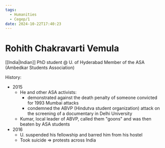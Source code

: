 ```yaml
---
tags:
  - Humanities
  - Cegep/1
date: 2024-10-22T17:40:23
---
```


# Rohith Chakravarti Vemula

[[India|Indian]] PhD student @ U. of Hyderabad
Member of the ASA (Ambedkar Students Association)

History:

- 2015
	- He and other ASA activists:
		- demonstrated against the death penalty of someone convicted for 1993 Mumbai attacks
		- condemned the ABVP (Hindutva student organization) attack on the screening of a documentary in Delhi University
	- Kumar, local leader of ABVP, called them "goons" and was then beaten by ASA students
- 2016
	- U. suspended his fellowship and barred him from his hostel
	- Took suicide => protests across India
